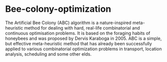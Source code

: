 # Bee-colony-optimization

The Artificial Bee Colony (ABC) algorithm is a nature-inspired meta-heuristic method for dealing with hard, real-life combinatorial and continuous optimisation problems. It is based on the foraging habits of honeybees and was proposed by Dervis Karaboga in 2005. ABC is a simple, but effective meta-heuristic method that has already been successfully applied to various combinatorial optimization problems in transport, location analysis, scheduling and some other elds.

